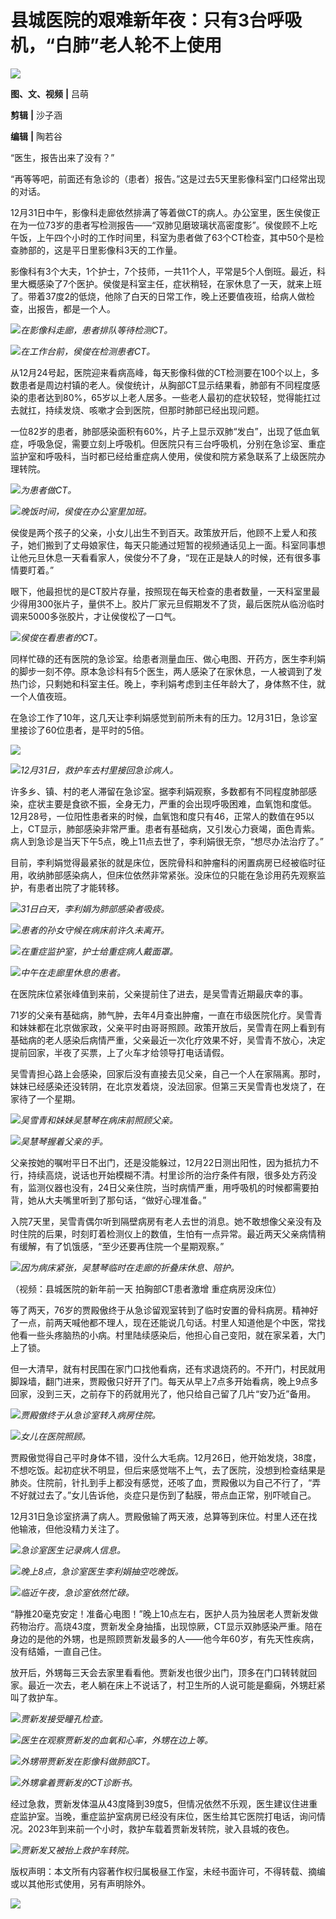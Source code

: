 # 县城医院的艰难新年夜：只有3台呼吸机，“白肺”老人轮不上使用

![](https://inews.gtimg.com/newsapp_bt/0/15590768110/1000)

**图、文、视频** **|** 吕萌

**剪辑** **|** 沙子涵

**编辑** **|** 陶若谷

“医生，报告出来了没有？”

“再等等吧，前面还有急诊的（患者）报告。”这是过去5天里影像科室门口经常出现的对话。

12月31日中午，影像科走廊依然排满了等着做CT的病人。办公室里，医生侯俊正在为一位73岁的患者写检测报告——“双肺见磨玻璃状高密度影”。侯俊顾不上吃午饭，上午四个小时的工作时间里，科室为患者做了63个CT检查，其中50个是检查肺部的，这是平日里影像科3天的工作量。

影像科有3个大夫，1个护士，7个技师，一共11个人，平常是5个人倒班。最近，科里大概感染了7个医护。侯俊是科室主任，症状稍轻，在家休息了一天，就来上班了。带着37度2的低烧，他除了白天的日常工作，晚上还要值夜班，给病人做检查，出报告，都是一个人。

![](https://inews.gtimg.com/newsapp_bt/0/15590768114/1000)_在影像科走廊，患者排队等待检测CT。_

![](https://inews.gtimg.com/newsapp_bt/0/15590768298/1000)_在工作台前，侯俊在检测患者CT。_

从12月24号起，医院迎来看病高峰，每天影像科做的CT检测要在100个以上，多数患者是周边村镇的老人。侯俊统计，从胸部CT显示结果看，肺部有不同程度感染的患者达到80%，65岁以上老人居多。一些老人最初的症状较轻，觉得能扛过去就扛，持续发烧、咳嗽才会到医院，但那时肺部已经出现问题。

一位82岁的患者，肺部感染面积有60%，片子上显示双肺“发白”，出现了低血氧症，呼吸急促，需要立刻上呼吸机。但医院只有三台呼吸机，分别在急诊室、重症监护室和呼吸科，当时都已经给重症病人使用，侯俊和院方紧急联系了上级医院办理转院。

![](https://inews.gtimg.com/newsapp_bt/0/15590768303/1000)_为患者做CT。_

![](https://inews.gtimg.com/newsapp_bt/0/15590768305/1000)_晚饭时间，侯俊在办公室里加班。_

侯俊是两个孩子的父亲，小女儿出生不到百天。政策放开后，他顾不上爱人和孩子，她们搬到了丈母娘家住，每天只能通过短暂的视频通话见上一面。科室同事想让他元旦休息一天看看家人，侯俊分不了身，“现在正是缺人的时候，还有很多事情要盯着。”

眼下，他最担忧的是CT胶片存量，按照现在每天检查的患者数量，一天科室里最少得用300张片子，量供不上。胶片厂家元旦假期发不了货，最后医院从临汾临时调来5000多张胶片，才让侯俊松了一口气。

![](https://inews.gtimg.com/newsapp_bt/0/15590768435/1000)_侯俊在看患者的CT。_

同样忙碌的还有医院的急诊室。给患者测量血压、做心电图、开药方，医生李利娟的脚步一刻不停。原本急诊科有5个医生，两人感染了在家休息，一人被调到了发热门诊，只剩她和科室主任。晚上，李利娟考虑到主任年龄大了，身体熬不住，就一个人值夜班。

在急诊工作了10年，这几天让李利娟感觉到前所未有的压力。12月31日，急诊室里接诊了60位患者，是平时的5倍。

![](https://inews.gtimg.com/newsapp_bt/0/15590768437/1000)

![](https://inews.gtimg.com/newsapp_bt/0/15590768442/1000)_12月31日，救护车去村里接回急诊病人。_

许多乡、镇、村的老人滞留在急诊室。据李利娟观察，多数都有不同程度肺部感染，症状主要是食欲不振，全身无力，严重的会出现呼吸困难，血氧饱和度低。12月28号，一位阳性患者来的时候，血氧饱和度只有46，正常人的数值在95以上，CT显示，肺部感染非常严重。患者有基础病，又引发心力衰竭，面色青紫。病人到急诊是当天下午5点，晚上11点去世了，李利娟很无奈，“想尽办法治疗了。”

目前，李利娟觉得最紧张的就是床位，医院骨科和肿瘤科的闲置病房已经被临时征用，收纳肺部感染病人，但床位依然非常紧张。没床位的只能在急诊用药先观察监护，有患者出院了才能转移。

![](https://inews.gtimg.com/newsapp_bt/0/15590768623/1000)_31日白天，李利娟为肺部感染者吸痰。_

![](https://inews.gtimg.com/newsapp_bt/0/15590768625/1000)_患者的孙女守候在病床前许久未离开。_

![](https://inews.gtimg.com/newsapp_bt/0/15590768627/1000)_在重症监护室，护士给重症病人戴面罩。_

![](https://inews.gtimg.com/newsapp_bt/0/15590768766/1000)_中午在走廊里休息的患者。_

在医院床位紧张峰值到来前，父亲提前住了进去，是吴雪青近期最庆幸的事。

71岁的父亲有基础病，肺气肿，去年4月查出肿瘤，一直在市级医院化疗。吴雪青和妹妹都在北京做家政，父亲平时由哥哥照顾。政策开放后，吴雪青在网上看到有基础病的老人感染后病情严重，父亲最近一次化疗效果不好，吴雪青不放心，决定提前回家，半夜了买票，上了火车才给领导打电话请假。

吴雪青担心路上会感染，回家后没有直接去见父亲，自己一个人在家隔离。那时，妹妹已经感染还没转阴，在北京发着烧，没法回家。但第三天吴雪青也发烧了，在家待了一个星期。

![](https://inews.gtimg.com/newsapp_bt/0/15590768770/1000)_吴雪青和妹妹吴慧琴在病床前照顾父亲。_

![](https://inews.gtimg.com/newsapp_bt/0/15590768776/1000)_吴慧琴握着父亲的手。_

父亲按她的嘱咐平日不出门，还是没能躲过，12月22日测出阳性，因为抵抗力不行，持续高烧，说话也开始模糊不清。村里诊所的治疗条件有限，很多处方药没有，监测仪器也没有，24日父亲住院，当时病情严重，用呼吸机的时候都需要拍背，她从大夫嘴里听到了那句话，“做好心理准备。”

入院7天里，吴雪青偶尔听到隔壁病房有老人去世的消息。她不敢想像父亲没有及时住院的后果，时刻盯着检测仪上的数值，生怕有一点异常。最近两天父亲病情稍有缓解，有了饥饿感，“至少还要再住院一个星期观察。”

![](https://inews.gtimg.com/newsapp_bt/0/15590768979/1000)_因为病床紧张，吴慧琴临时在走廊的折叠床休息、陪护。_

（视频：县城医院的新年前一天 拍胸部CT患者激增 重症病房没床位）

等了两天，76岁的贾殿傲终于从急诊留观室转到了临时安置的骨科病房。精神好了一点，前两天喊他都不理人，现在还能说几句话。村里人知道他是个中医，常找他看一些头疼脑热的小病。村里陆续感染后，他担心自己变阳，就在家呆着，大门上了锁。

但一大清早，就有村民围在家门口找他看病，还有求退烧药的。不开门，村民就用脚跺墙，翻门进来，贾殿傲只好开了门。每天从早上7点多开始看病，晚上9点多回家，没到三天，之前存下的药就用光了，他只给自己留了几片“安乃近”备用。

![](https://inews.gtimg.com/newsapp_bt/0/15590768981/1000)_贾殿傲终于从急诊室转入病房住院。_

![](https://inews.gtimg.com/newsapp_bt/0/15590768985/1000)_女儿在医院照顾。_

贾殿傲觉得自己平时身体不错，没什么大毛病。12月26日，他开始发烧，38度，不想吃饭。起初症状不明显，但后来感觉喘不上气，去了医院，没想到检查结果是肺炎。住院前，针扎到手上都没有感觉，还咳了血，贾殿傲以为自己不行了，“弄不好就过去了。”女儿告诉他，炎症只是伤到了黏膜，带点血正常，别吓唬自己。

12月31日急诊室挤满了病人。贾殿傲输了两天液，总算等到床位。村里人还在找他输液，但他没精力关注了。

![](https://inews.gtimg.com/newsapp_bt/0/15590769111/1000)_急诊室医生记录病人信息。_

![](https://inews.gtimg.com/newsapp_bt/0/15590769114/1000)_晚上8点，急诊室医生李利娟抽空吃晚饭。_

![](https://inews.gtimg.com/newsapp_bt/0/15590769117/1000)_临近午夜，急诊室依然忙碌。_

“静推20毫克安定！准备心电图！”晚上10点左右，医护人员为独居老人贾新发做药物治疗。高烧43度，贾新发全身抽搐，出现惊厥，CT显示双肺感染严重。陪在身边的是他的外甥，也是照顾贾新发最多的人——他今年60岁，有先天性疾病，没有结婚，一直自己住。

放开后，外甥每三天会去家里看看他。贾新发也很少出门，顶多在门口转转就回家。最近一次去，老人躺在床上不说话了，村卫生所的人说可能是癫痫，外甥赶紧叫了救护车。

![](https://inews.gtimg.com/newsapp_bt/0/15590769230/1000)_贾新发接受瞳孔检查。_

![](https://inews.gtimg.com/newsapp_bt/0/15590769231/1000)_医生在观察贾新发的血氧和心率，外甥在边上等。_

![](https://inews.gtimg.com/newsapp_bt/0/15590769236/1000)_外甥带贾新发在影像科做肺部CT。_

![](https://inews.gtimg.com/newsapp_bt/0/15590769374/1000)_外甥拿着贾新发的CT诊断书。_

经过急救，贾新发体温从43度降到39度5，但情况依然不乐观，医生建议住进重症监护室。当晚，重症监护室病房已经没有床位，医生给其它医院打电话，询问情况。2023年到来前一个小时，救护车载着贾新发转院，驶入县城的夜色。

![](https://inews.gtimg.com/newsapp_bt/0/15590769376/1000)_贾新发又被抬上救护车转院。_

版权声明：本文所有内容著作权归属极昼工作室，未经书面许可，不得转载、摘编或以其他形式使用，另有声明除外。

![](https://inews.gtimg.com/newsapp_bt/0/13574762027/1000)

